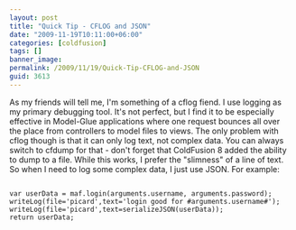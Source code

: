 ```yaml
---
layout: post
title: "Quick Tip - CFLOG and JSON"
date: "2009-11-19T10:11:00+06:00"
categories: [coldfusion]
tags: []
banner_image: 
permalink: /2009/11/19/Quick-Tip-CFLOG-and-JSON
guid: 3613
---
```


As my friends will tell me, I'm something of a cflog fiend. I use logging as my primary debugging tool. It's not perfect, but I find it to be especially effective in Model-Glue applications where one request bounces all over the place from controllers to model files to views. The only problem with cflog though is that it can only log text, not complex data. You can always switch to cfdump for that - don't forget that ColdFusion 8 added the ability to dump to a file. While this works, I prefer the "slimness" of a line of text. So when I need to log some complex data, I just use JSON. For example:

<code>
var userData = maf.login(arguments.username, arguments.password);
writeLog(file='picard',text='login good for #arguments.username#');
writeLog(file='picard',text=serializeJSON(userData));
return userData;
</code>